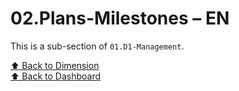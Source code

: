 # 02.Plans-Milestones – EN

This is a sub-section of `01.D1-Management`.

[⬆ Back to Dimension](../.)  
[⬆ Back to Dashboard](../../.)

